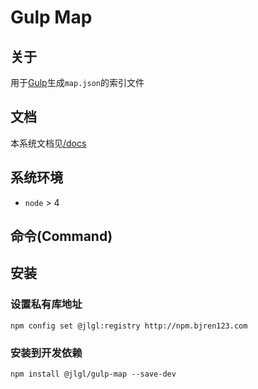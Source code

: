 Gulp Map
============

关于
---------
用于[Gulp](http://gulpjs.com/)生成`map.json`的索引文件

文档
---------
本系统文档见[/docs](docs/README.md)

系统环境
---------
- `node` > 4

命令(Command)
---------
## 安装
### 设置私有库地址
```
npm config set @jlgl:registry http://npm.bjren123.com
```
### 安装到开发依赖
```
npm install @jlgl/gulp-map --save-dev
```